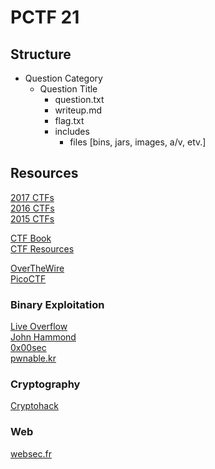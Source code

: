 # PCTF 21
## Structure
- Question Category
    - Question Title
        - question.txt
        - writeup.md
        - flag.txt
        - includes
            - files [bins, jars, images, a/v, etv.]

## Resources
[2017 CTFs](https://github.com/ctfs/write-ups-2017)  
[2016 CTFs](https://github.com/ctfs/write-ups-2016)  
[2015 CTFs](https://github.com/ctfs/write-ups-2015)  

[CTF Book](https://trailofbits.github.io/ctf/)  
[CTF Resources](https://ctfs.github.io/resources/)

[OverTheWire](https://overthewire.org/wargames/)  
[PicoCTF](https://picoctf.org/)

### Binary Exploitation
[Live Overflow](https://www.youtube.com/channel/UClcE-kVhqyiHCcjYwcpfj9w)  
[John Hammond](https://www.youtube.com/channel/UCVeW9qkBjo3zosnqUbG7CFw)  
[0x00sec](http://0x00sec.org/)  
[pwnable.kr](pwnable.kr)  

### Cryptography
[Cryptohack](http://cryptohack.org/)

### Web
[websec.fr](http://websec.fr/)